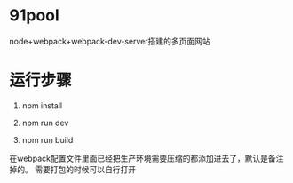 # 91pool
node+webpack+webpack-dev-server搭建的多页面网站

# 运行步骤
1. npm install

2. npm run dev

3. npm run build

在webpack配置文件里面已经把生产环境需要压缩的都添加进去了，默认是备注掉的。
需要打包的时候可以自行打开